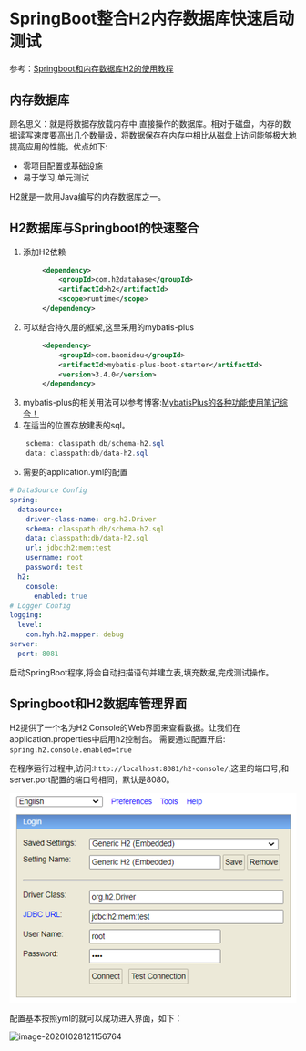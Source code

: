 # SpringBoot整合H2内存数据库快速启动测试

参考：[Springboot和内存数据库H2的使用教程](https://www.jdon.com/springboot/spring-boot-and-h2-in-memory-database.html)

## 内存数据库

顾名思义：就是将数据存放载内存中,直接操作的数据库。相对于磁盘，内存的数据读写速度要高出几个数量级，将数据保存在内存中相比从磁盘上访问能够极大地提高应用的性能。优点如下:

- 零项目配置或基础设施
- 易于学习,单元测试

H2就是一款用Java编写的内存数据库之一。

## H2数据库与Springboot的快速整合

1. 添加H2依赖

```xml
        <dependency>
            <groupId>com.h2database</groupId>
            <artifactId>h2</artifactId>
            <scope>runtime</scope>
        </dependency>
```

2. 可以结合持久层的框架,这里采用的mybatis-plus

```xml
        <dependency>
            <groupId>com.baomidou</groupId>
            <artifactId>mybatis-plus-boot-starter</artifactId>
            <version>3.4.0</version>
        </dependency>
```

3. mybatis-plus的相关用法可以参考博客:[MybatisPlus的各种功能使用笔记综合！](https://www.cnblogs.com/summerday152/p/13878187.html)
4. 在适当的位置存放建表的sql。

```java
    schema: classpath:db/schema-h2.sql
    data: classpath:db/data-h2.sql
```

5. 需要的application.yml的配置

```yml
# DataSource Config
spring:
  datasource:
    driver-class-name: org.h2.Driver
    schema: classpath:db/schema-h2.sql
    data: classpath:db/data-h2.sql
    url: jdbc:h2:mem:test
    username: root
    password: test
  h2:
    console:
      enabled: true
# Logger Config
logging:
  level:
    com.hyh.h2.mapper: debug
server:
  port: 8081
```

启动SpringBoot程序,将会自动扫描语句并建立表,填充数据,完成测试操作。

## Springboot和H2数据库管理界面

H2提供了一个名为H2 Console的Web界面来查看数据。让我们在application.properties中启用h2控制台。
需要通过配置开启: `spring.h2.console.enabled=true`

在程序运行过程中,访问:`http://localhost:8081/h2-console/`,这里的端口号,和server.port配置的端口号相同，默认是8080。

![](img/h21.png)

配置基本按照yml的就可以成功进入界面，如下：

![image-20201028121156764](E:\1JavaBlog\项目相关\eblog\img\image-20201028121156764.png)

